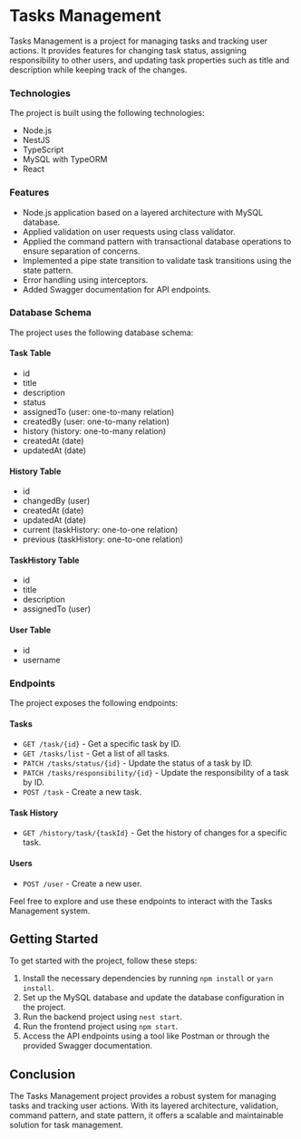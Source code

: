 # Tasks Management

Tasks Management is a project for managing tasks and tracking user actions. It provides features for changing task status, assigning responsibility to other users, and updating task properties such as title and description while keeping track of the changes.

### Technologies

The project is built using the following technologies:

- Node.js
- NestJS
- TypeScript
- MySQL with TypeORM
- React

### Features

- Node.js application based on a layered architecture with MySQL database.
- Applied validation on user requests using class validator.
- Applied the command pattern with transactional database operations to ensure separation of concerns.
- Implemented a pipe state transition to validate task transitions using the state pattern.
- Error handling using interceptors.
- Added Swagger documentation for API endpoints.

### Database Schema

The project uses the following database schema:

#### Task Table

- id
- title
- description
- status
- assignedTo (user: one-to-many relation)
- createdBy (user: one-to-many relation)
- history (history: one-to-many relation)
- createdAt (date)
- updatedAt (date)

#### History Table

- id
- changedBy (user)
- createdAt (date)
- updatedAt (date)
- current (taskHistory: one-to-one relation)
- previous (taskHistory: one-to-one relation)

#### TaskHistory Table

- id
- title
- description
- assignedTo (user)

#### User Table

- id
- username

### Endpoints

The project exposes the following endpoints:

#### Tasks

- `GET /task/{id}` - Get a specific task by ID.
- `GET /tasks/list` - Get a list of all tasks.
- `PATCH /tasks/status/{id}` - Update the status of a task by ID.
- `PATCH /tasks/responsibility/{id}` - Update the responsibility of a task by ID.
- `POST /task` - Create a new task.

#### Task History

- `GET /history/task/{taskId}` - Get the history of changes for a specific task.

#### Users

- `POST /user` - Create a new user.

Feel free to explore and use these endpoints to interact with the Tasks Management system.

## Getting Started

To get started with the project, follow these steps:

1. Install the necessary dependencies by running `npm install` or `yarn install`.
2. Set up the MySQL database and update the database configuration in the project.
3. Run the backend project using `nest start`.
4. Run the frontend project using `npm start`.
5. Access the API endpoints using a tool like Postman or through the provided Swagger documentation.

## Conclusion

The Tasks Management project provides a robust system for managing tasks and tracking user actions. With its layered architecture, validation, command pattern, and state pattern, it offers a scalable and maintainable solution for task management.
